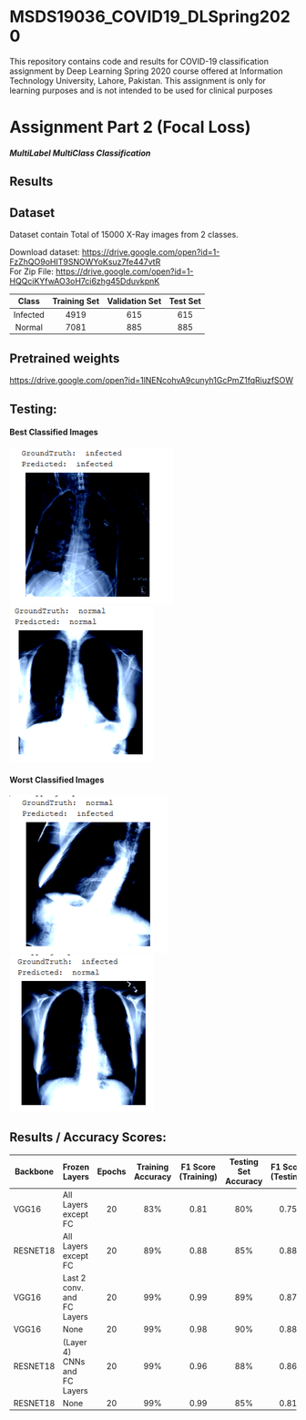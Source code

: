 # MSDS19036_COVID19_DLSpring2020
This repository contains code and results for COVID-19 classification assignment by Deep Learning Spring 2020 course offered at Information Technology University, Lahore, Pakistan. This assignment is only for learning purposes and is not intended to be used for clinical purposes

# Assignment Part 2 (Focal Loss)
#### _MultiLabel MultiClass Classification_
## Results


## Dataset
Dataset contain Total of 15000 X-Ray images from 2 classes.

Download dataset: https://drive.google.com/open?id=1-FzZhQO9oHIT9SNOWYoKsuz7fe447vtR <br />
For Zip File:     https://drive.google.com/open?id=1-HQQciKYfwAO3oH7ci6zhg45DduvkpnK

|Class|Training Set|Validation Set|Test Set|
|:---:|   :---:    |     :---:    | :---:  |
|Infected | 4919 | 615 | 615 |
|Normal   | 7081 | 885 | 885 |

## Pretrained weights
https://drive.google.com/open?id=1lNENcohvA9cunyh1GcPmZ1fqRiuzfSOW
</br>
## Testing:

#### Best Classified Images

![Best Classified (VGG16)](/images/T1-Image-VGG-Best-1.PNG)
![Best Classified (RESNET18)](/images/T1-Image-Resnet-Best-1.PNG)

#### Worst Classified Images

![Worst Classified (VGG16)](/images/T1-Image-VGG-Worst-1.PNG)
![Worst Classified (RESNET18)](/images/T1-Image-Resnet-Worst-1.PNG)
</br>

## Results /  Accuracy Scores:

| Backbone | Frozen Layers| Epochs | Training Accuracy | F1 Score (Training) | Testing Set Accuracy | F1 Score (Testing) |
|----------|--------------|  :---:  |       :---:       |        :---:        |       :---:         |       :---:        |
| VGG16    | All Layers except FC   | 20 | 83%          | 0.81                | 80%                 |         0.75       |
| RESNET18 | All Layers except FC   | 20 | 89%          | 0.88                | 85%                 |         0.88       |
| VGG16    | Last 2 conv. and FC Layers | 20 | 99%      | 0.99                | 89%                 |         0.87       |
| VGG16    | None                   | 20 | 99%          | 0.98                | 90%                 |         0.88       |
| RESNET18 | (Layer 4) CNNs and FC Layers | 20 | 99%    | 0.96                | 88%                 |         0.86       |
| RESNET18 | None                   | 20 | 99%          | 0.99                | 85%                 |         0.81       |
